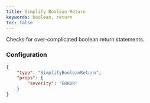```yaml
---
title: Simplify Boolean Return
keywords: boolean, return
toc: false
---
```


Checks for over-complicated boolean return statements.

### Configuration

```json
{
    "type": "SimplifyBooleanReturn",
    "props": {
        "severity": "ERROR"
    }
}
```